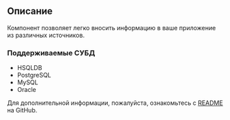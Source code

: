 ## Описание
Компонент позволяет легко вносить информацию в ваше приложение из различных источников.

### Поддерживаемые СУБД

* HSQLDB
* PostgreSQL
* MySQL
* Oracle

Для дополнительной информации, пожалуйста, ознакомьтесь с  [README](https://github.com/mariodavid/cuba-component-data-import#cuba-platform-component---data-import) на GitHub.